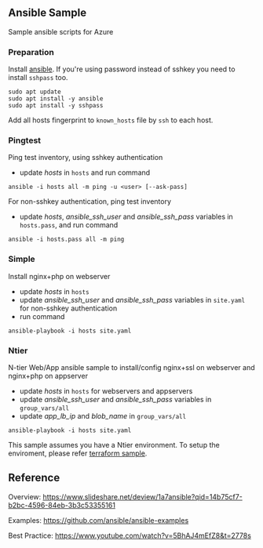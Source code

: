 ## Ansible Sample

Sample ansible scripts for Azure

### Preparation

Install [ansible](https://www.ansible.com/). If you're using password instead of sshkey you need to install `sshpass` too.

```
sudo apt update
sudo apt install -y ansible
sudo apt install -y sshpass
```

Add all hosts fingerprint to `known_hosts` file by `ssh` to each host.

### Pingtest

Ping test inventory, using sshkey authentication

- update *hosts* in `hosts` and run command

```
ansible -i hosts all -m ping -u <user> [--ask-pass]
```

For non-sshkey authentication, ping test inventory

- update *hosts*, *ansible_ssh_user* and *ansible_ssh_pass* variables in `hosts.pass`, and run command

```
ansible -i hosts.pass all -m ping 
```

### Simple

Install nginx+php on webserver

- update *hosts* in `hosts`
- update *ansible_ssh_user* and *ansible_ssh_pass* variables in `site.yaml` for non-sshkey authentication
- run command

```
ansible-playbook -i hosts site.yaml
```

### Ntier

N-tier Web/App ansible sample to install/config nginx+ssl on webserver and nginx+php on appserver

- update *hosts* in `hosts` for webservers and appservers
- update *ansible_ssh_user* and *ansible_ssh_pass* variables in `group_vars/all`
- update *app_lb_ip* and *blob_name* in `group_vars/all`

```
ansible-playbook -i hosts site.yaml
```

This sample assumes you have a Ntier environment. To setup the enviroment, please refer [terraform sample](https://github.com/iljoong/azure-terraform).

## Reference

Overview: https://www.slideshare.net/deview/1a7ansible?qid=14b75cf7-b2bc-4596-84eb-3b3c53355161

Examples: https://github.com/ansible/ansible-examples

Best Practice: https://www.youtube.com/watch?v=5BhAJ4mEfZ8&t=2778s

